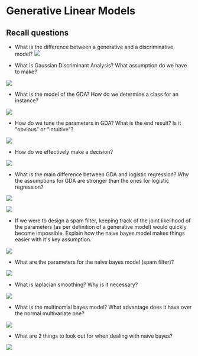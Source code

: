 # Generative Linear Models

## Recall questions

- What is the difference between a generative and a discriminative model? 
![](../../..//FDS/gm1.png)

- What is Gaussian Discriminant Analysis? What assumption do we have to make?

![](../../..//FDS/gm2.png)

- What is the model of the GDA? How do we determine a class for an instance?

![](../../..//FDS/gm34.png)

- How do we tune the parameters in GDA? What is the end result? Is it "obvious" or "intuitive"?

![](../../..//FDS/gm4.png)

- How do we effectively make a decision?

![](../../..//FDS/gm5.png)

- What is the main difference between GDA and logistic regression? Why the assumptions for GDA are stronger than the ones for logistic regression?

![](../../..//FDS/gm6.png)

![](../../..//FDS/gm7.png)

- If we were to design a spam filter, keeping track of the joint likelihood of the parameters (as per definition of a generative model) would quickly become impossible. Explain how the naive bayes model makes things easier with it's key assumption.

![](../../..//FDS/gm8.png)

- What are the parameters for the naïve bayes model (spam filter)?

![](../../..//FDS/gm9.png)

- What is laplacian smoothing? Why is it necessary?

![](../../..//FDS/gm10.png)

- What is the multinomial bayes model? What advantage does it have over the normal multivariate one?

![](../../..//FDS/gm11.png)

- What are 2 things to look out for when dealing with naive bayes?

![](../../..//FDS/gm12.png)